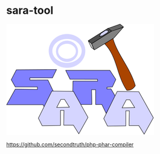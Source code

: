 # sara-tool

![SARA](./images/Logo%20SARA%20Tool.png)

https://github.com/secondtruth/php-phar-compiler
